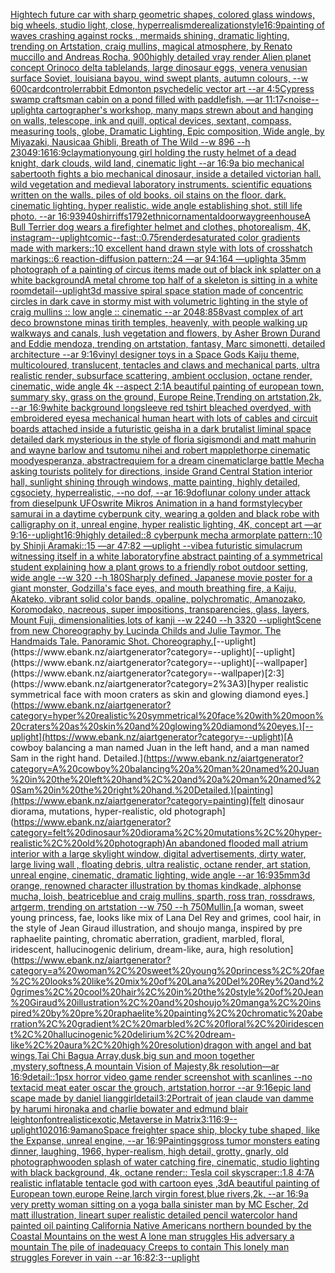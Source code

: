 [Hightech future car with sharp geometric shapes, colored glass windows, big wheels, studio light, close, hyperrealism](https://www.ebank.nz/aiartgenerator?category=Hightech%20future%20car%20with%20sharp%20geometric%20shapes%2C%20colored%20glass%20windows%2C%20big%20wheels%2C%20studio%20light%2C%20close%2C%20hyperrealism)[derealization](https://www.ebank.nz/aiartgenerator?category=derealization)[style](https://www.ebank.nz/aiartgenerator?category=style)[16:9](https://www.ebank.nz/aiartgenerator?category=16%3A9)[painting of waves crashing against rocks , mermaids shining, dramatic lighting, trending on Artstation, craig mullins, magical atmosphere, by Renato muccillo and Andreas Rocha, 900](https://www.ebank.nz/aiartgenerator?category=painting%20of%20waves%20crashing%20against%20rocks%20%2C%20mermaids%20shining%2C%20dramatic%20lighting%2C%20trending%20on%20Artstation%2C%20craig%20mullins%2C%20magical%20atmosphere%2C%20by%20Renato%20muccillo%20and%20Andreas%20Rocha%2C%20900)[highly detailed vray render Alien planet concept Orinoco delta tablelands, large dinosaur eggs, venera venusian surface Soviet, louisiana bayou, wind swept plants, autumn colours, --w 600](https://www.ebank.nz/aiartgenerator?category=highly%20detailed%20vray%20render%20Alien%20planet%20concept%20Orinoco%20delta%20tablelands%2C%20large%20dinosaur%20eggs%2C%20venera%20venusian%20surface%20Soviet%2C%20louisiana%20bayou%2C%20wind%20swept%20plants%2C%20autumn%20colours%2C%20--w%20600)[card](https://www.ebank.nz/aiartgenerator?category=card)[controler](https://www.ebank.nz/aiartgenerator?category=controler)[rabbit Edmonton psychedelic vector art --ar 4:5](https://www.ebank.nz/aiartgenerator?category=rabbit%20Edmonton%20psychedelic%20vector%20art%20--ar%204%3A5)[Cypress swamp craftsman cabin on a pond filled with paddlefish. —ar 11:17](https://www.ebank.nz/aiartgenerator?category=Cypress%20swamp%20craftsman%20cabin%20on%20a%20pond%20filled%20with%20paddlefish.%20%E2%80%94ar%2011%3A17)[<noise](https://www.ebank.nz/aiartgenerator?category=%3Cnoise)[--uplight](https://www.ebank.nz/aiartgenerator?category=--uplight)[a cartographer's workshop, many maps strewn about and hanging on walls, telescope, ink and quill, optical devices, sextant, compass, measuring tools, globe, Dramatic Lighting, Epic composition, Wide angle, by Miyazaki, Nausicaa Ghibli, Breath of The Wild --w 896 --h 2304](https://www.ebank.nz/aiartgenerator?category=a%20cartographer%27s%20workshop%2C%20many%20maps%20strewn%20about%20and%20hanging%20on%20walls%2C%20telescope%2C%20ink%20and%20quill%2C%20optical%20devices%2C%20sextant%2C%20compass%2C%20measuring%20tools%2C%20globe%2C%20Dramatic%20Lighting%2C%20Epic%20composition%2C%20Wide%20angle%2C%20by%20Miyazaki%2C%20Nausicaa%20Ghibli%2C%20Breath%20of%20The%20Wild%20--w%20896%20--h%202304)[9:16](https://www.ebank.nz/aiartgenerator?category=9%3A16)[16:9](https://www.ebank.nz/aiartgenerator?category=16%3A9)[claymation](https://www.ebank.nz/aiartgenerator?category=claymation)[young girl holding the rusty helmet of a dead knight, dark clouds, wild land, cinematic light --ar 16:9](https://www.ebank.nz/aiartgenerator?category=young%20girl%20holding%20the%20rusty%20helmet%20of%20a%20dead%20knight%2C%20dark%20clouds%2C%20wild%20land%2C%20cinematic%20light%20--ar%2016%3A9)[a bio mechanical sabertooth fights a bio mechanical dinosaur, inside a detailed victorian hall. wild vegetation and medieval laboratory instruments. scientific equations written on the walls. piles of old books. oil stains on the floor. dark. cinematic lighting. hyper realistic. wide angle establishing shot. still life photo. --ar 16:9](https://www.ebank.nz/aiartgenerator?category=a%20bio%20mechanical%20sabertooth%20fights%20a%20bio%20mechanical%20dinosaur%2C%20inside%20a%20detailed%20victorian%20hall.%20wild%20vegetation%20and%20medieval%20laboratory%20instruments.%20scientific%20equations%20written%20on%20the%20walls.%20piles%20of%20old%20books.%20oil%20stains%20on%20the%20floor.%20dark.%20cinematic%20lighting.%20hyper%20realistic.%20wide%20angle%20establishing%20shot.%20still%20life%20photo.%20--ar%2016%3A9)[3940](https://www.ebank.nz/aiartgenerator?category=3940)[shirriffs](https://www.ebank.nz/aiartgenerator?category=shirriffs)[1792](https://www.ebank.nz/aiartgenerator?category=1792)[ethnic](https://www.ebank.nz/aiartgenerator?category=ethnic)[ornamental](https://www.ebank.nz/aiartgenerator?category=ornamental)[doorway](https://www.ebank.nz/aiartgenerator?category=doorway)[greenhouse](https://www.ebank.nz/aiartgenerator?category=greenhouse)[A Bull Terrier dog wears a firefighter helmet and clothes, photorealism, 4K, instagram](https://www.ebank.nz/aiartgenerator?category=A%20Bull%20Terrier%20dog%20wears%20a%20firefighter%20helmet%20and%20clothes%2C%20photorealism%2C%204K%2C%20instagram)[--uplight](https://www.ebank.nz/aiartgenerator?category=--uplight)[comic](https://www.ebank.nz/aiartgenerator?category=comic)[--fast](https://www.ebank.nz/aiartgenerator?category=--fast)[::0.75](https://www.ebank.nz/aiartgenerator?category=%3A%3A0.75)[render](https://www.ebank.nz/aiartgenerator?category=render)[desaturated color gradients made with markers::10 excellent hand drawn style with lots of crosshatch markings::6 reaction-diffusion pattern::24 —ar 94:164 —uplight](https://www.ebank.nz/aiartgenerator?category=desaturated%20color%20gradients%20made%20with%20markers%3A%3A10%20excellent%20hand%20drawn%20style%20with%20lots%20of%20crosshatch%20markings%3A%3A6%20reaction-diffusion%20pattern%3A%3A24%20%E2%80%94ar%2094%3A164%20%E2%80%94uplight)[a 35mm photograph of a painting of circus items made out of black ink splatter on a white background](https://www.ebank.nz/aiartgenerator?category=a%2035mm%20photograph%20of%20a%20painting%20of%20circus%20items%20made%20out%20of%20black%20ink%20splatter%20on%20a%20white%20background)[A metal chrome top half of a skeleton is sitting in a white room](https://www.ebank.nz/aiartgenerator?category=A%20metal%20chrome%20top%20half%20of%20a%20skeleton%20is%20sitting%20in%20a%20white%20room)[detail](https://www.ebank.nz/aiartgenerator?category=detail)[--uplight](https://www.ebank.nz/aiartgenerator?category=--uplight)[3d massive spiral space station made of concentric circles in dark cave in stormy mist with volumetric lighting in the style of craig mullins :: low angle :: cinematic --ar 2048:858](https://www.ebank.nz/aiartgenerator?category=3d%20massive%20spiral%20space%20station%20made%20of%20concentric%20circles%20in%20dark%20cave%20in%20stormy%20mist%20with%20volumetric%20lighting%20in%20the%20style%20of%20craig%20mullins%20%3A%3A%20low%20angle%20%3A%3A%20cinematic%20--ar%202048%3A858)[vast complex of art deco brownstone minas tirith temples, heavenly, with people walking up walkways and canals, lush vegetation and flowers, by Asher Brown Durand and Eddie mendoza, trending on artstation, fantasy, Marc simonetti, detailed architecture --ar 9:16](https://www.ebank.nz/aiartgenerator?category=vast%20complex%20of%20art%20deco%20brownstone%20minas%20tirith%20temples%2C%20heavenly%2C%20with%20people%20walking%20up%20walkways%20and%20canals%2C%20lush%20vegetation%20and%20flowers%2C%20by%20Asher%20Brown%20Durand%20and%20Eddie%20mendoza%2C%20trending%20on%20artstation%2C%20fantasy%2C%20Marc%20simonetti%2C%20detailed%20architecture%20--ar%209%3A16)[vinyl designer toys in a Space Gods Kaiju theme, multicoloured, translucent, tentacles and claws and mechanical parts, ultra realistic render, subsurface scattering, ambient occlusion, octane render, cinematic, wide angle 4k --aspect 2:1](https://www.ebank.nz/aiartgenerator?category=vinyl%20designer%20toys%20in%20a%20Space%20Gods%20Kaiju%20theme%2C%20multicoloured%2C%20translucent%2C%20tentacles%20and%20claws%20and%20mechanical%20parts%2C%20ultra%20realistic%20render%2C%20subsurface%20scattering%2C%20ambient%20occlusion%2C%20octane%20render%2C%20cinematic%2C%20wide%20angle%204k%20--aspect%202%3A1)[A beautiful painting of  european town,  summary sky, grass on the ground, Europe Reine,Trending on artstation,2k, --ar 16:9](https://www.ebank.nz/aiartgenerator?category=A%20beautiful%20painting%20of%20%20european%20town%2C%20%20summary%20sky%2C%20grass%20on%20the%20ground%2C%20Europe%20Reine%2CTrending%20on%20artstation%2C2k%2C%20--ar%2016%3A9)[white background longsleeve red tshirt bleached overdyed, with embroidered eyes](https://www.ebank.nz/aiartgenerator?category=white%20background%20longsleeve%20red%20tshirt%20bleached%20overdyed%2C%20with%20embroidered%20eyes)[a mechanical human heart with lots of cables and circuit boards attached inside a futuristic geisha in a dark brutalist liminal space detailed dark mysterious in the style of floria sigismondi and matt mahurin and wayne barlow and tsutomu nihei and robert mapplethorpe cinematic moody](https://www.ebank.nz/aiartgenerator?category=a%20mechanical%20human%20heart%20with%20lots%20of%20cables%20and%20circuit%20boards%20attached%20inside%20a%20futuristic%20geisha%20in%20a%20dark%20brutalist%20liminal%20space%20detailed%20dark%20mysterious%20in%20the%20style%20of%20floria%20sigismondi%20and%20matt%20mahurin%20and%20wayne%20barlow%20and%20tsutomu%20nihei%20and%20robert%20mapplethorpe%20cinematic%20moody)[esperanza, abstract](https://www.ebank.nz/aiartgenerator?category=esperanza%2C%20abstract)[requiem for a dream cinematic](https://www.ebank.nz/aiartgenerator?category=requiem%20for%20a%20dream%20cinematic)[large battle Mecha asking tourists politely for directions, inside Grand Central Station interior hall, sunlight shining through windows, matte painting, highly detailed, cgsociety, hyperrealistic, --no dof, --ar 16:9](https://www.ebank.nz/aiartgenerator?category=large%20battle%20Mecha%20asking%20tourists%20politely%20for%20directions%2C%20inside%20Grand%20Central%20Station%20interior%20hall%2C%20sunlight%20shining%20through%20windows%2C%20matte%20painting%2C%20highly%20detailed%2C%20cgsociety%2C%20hyperrealistic%2C%20--no%20dof%2C%20--ar%2016%3A9)[dof](https://www.ebank.nz/aiartgenerator?category=dof)[lunar colony under attack from dieselpunk UFOs](https://www.ebank.nz/aiartgenerator?category=lunar%20colony%20under%20attack%20from%20dieselpunk%20UFOs)[write Mikros Animation  in a hand form](https://www.ebank.nz/aiartgenerator?category=write%20Mikros%20Animation%20%20in%20a%20hand%20form)[style](https://www.ebank.nz/aiartgenerator?category=style)[cyber samurai in a daytime cyberpunk city, wearing a golden and black robe with calligraphy on it, unreal engine, hyper realistic lighting, 4K, concept art —ar 9:16](https://www.ebank.nz/aiartgenerator?category=cyber%20samurai%20in%20a%20daytime%20cyberpunk%20city%2C%20wearing%20a%20golden%20and%20black%20robe%20with%20calligraphy%20on%20it%2C%20unreal%20engine%2C%20hyper%20realistic%20lighting%2C%204K%2C%20concept%20art%20%E2%80%94ar%209%3A16)[--uplight](https://www.ebank.nz/aiartgenerator?category=--uplight)[16:9](https://www.ebank.nz/aiartgenerator?category=16%3A9)[highly detailed::8 cyberpunk mecha armorplate pattern::10 by Shinji Aramaki::15 —ar 47:82 —uplight --vibe](https://www.ebank.nz/aiartgenerator?category=highly%20detailed%3A%3A8%20cyberpunk%20mecha%20armorplate%20pattern%3A%3A10%20by%20Shinji%20Aramaki%3A%3A15%20%E2%80%94ar%2047%3A82%20%E2%80%94uplight%20--vibe)[a futuristic simulacrum witnessing itself in a white laboratory](https://www.ebank.nz/aiartgenerator?category=a%20futuristic%20simulacrum%20witnessing%20itself%20in%20a%20white%20laboratory)[fine abstract painting of a symmetrical student explaining how a plant grows to a friendly robot outdoor setting, wide angle --w 320 --h 180](https://www.ebank.nz/aiartgenerator?category=fine%20abstract%20painting%20of%20a%20symmetrical%20student%20explaining%20how%20a%20plant%20grows%20to%20a%20friendly%20robot%20outdoor%20setting%2C%20wide%20angle%20--w%20320%20--h%20180)[Sharply defined, Japanese movie poster for a giant monster, Godzilla's face eyes, and mouth breathing fire, a Kaiju, Akateko, vibrant solid color bands, opaline, polychromatic, Amanozako, Koromodako, nacreous, super impositions, transparencies, glass, layers, Mount Fuji, dimensionalities,lots of kanji --w 2240 --h 3320 --uplight](https://www.ebank.nz/aiartgenerator?category=Sharply%20defined%2C%20Japanese%20movie%20poster%20for%20a%20giant%20monster%2C%20Godzilla%27s%20face%20eyes%2C%20and%20mouth%20breathing%20fire%2C%20a%20Kaiju%2C%20Akateko%2C%20vibrant%20solid%20color%20bands%2C%20opaline%2C%20polychromatic%2C%20Amanozako%2C%20Koromodako%2C%20nacreous%2C%20super%20impositions%2C%20transparencies%2C%20glass%2C%20layers%2C%20Mount%20Fuji%2C%20dimensionalities%2Clots%20of%20kanji%20--w%202240%20--h%203320%20--uplight)[Scene from new Choreography by Lucinda Childs and Julie Taymor.  The Handmaids Tale. Panoramic Shot. Choreography.](https://www.ebank.nz/aiartgenerator?category=Scene%20from%20new%20Choreography%20by%20Lucinda%20Childs%20and%20Julie%20Taymor.%20%20The%20Handmaids%20Tale.%20Panoramic%20Shot.%20Choreography.)[--uplight](https://www.ebank.nz/aiartgenerator?category=--uplight)[--uplight](https://www.ebank.nz/aiartgenerator?category=--uplight)[--wallpaper](https://www.ebank.nz/aiartgenerator?category=--wallpaper)[2:3](https://www.ebank.nz/aiartgenerator?category=2%3A3)[hyper realistic symmetrical face with moon craters as skin and glowing diamond eyes.](https://www.ebank.nz/aiartgenerator?category=hyper%20realistic%20symmetrical%20face%20with%20moon%20craters%20as%20skin%20and%20glowing%20diamond%20eyes.)[--uplight](https://www.ebank.nz/aiartgenerator?category=--uplight)[A cowboy balancing a man named Juan in the left hand, and a man named Sam in the right hand. Detailed.](https://www.ebank.nz/aiartgenerator?category=A%20cowboy%20balancing%20a%20man%20named%20Juan%20in%20the%20left%20hand%2C%20and%20a%20man%20named%20Sam%20in%20the%20right%20hand.%20Detailed.)[painting](https://www.ebank.nz/aiartgenerator?category=painting)[felt dinosaur diorama, mutations, hyper-realistic, old photograph](https://www.ebank.nz/aiartgenerator?category=felt%20dinosaur%20diorama%2C%20mutations%2C%20hyper-realistic%2C%20old%20photograph)[An abandoned flooded mall atrium interior with a large skylight window, digital advertisements, dirty water, large living wall , floating debris, ultra realistic, octane render, art station, unreal engine, cinematic, dramatic lighting, wide angle --ar 16:9](https://www.ebank.nz/aiartgenerator?category=An%20abandoned%20flooded%20mall%20atrium%20interior%20with%20a%20large%20skylight%20window%2C%20digital%20advertisements%2C%20dirty%20water%2C%20large%20living%20wall%20%2C%20floating%20debris%2C%20ultra%20realistic%2C%20octane%20render%2C%20art%20station%2C%20unreal%20engine%2C%20cinematic%2C%20dramatic%20lighting%2C%20wide%20angle%20--ar%2016%3A9)[35mm](https://www.ebank.nz/aiartgenerator?category=35mm)[3d orange, renowned character illustration by thomas kindkade, alphonse mucha, loish, beatriceblue and craig mullins, sparth, ross tran, rossdraws, artgerm, trending on artstation --w 750 --h 750](https://www.ebank.nz/aiartgenerator?category=3d%20orange%2C%20renowned%20character%20illustration%20by%20thomas%20kindkade%2C%20alphonse%20mucha%2C%20loish%2C%20beatriceblue%20and%20craig%20mullins%2C%20sparth%2C%20ross%20tran%2C%20rossdraws%2C%20artgerm%2C%20trending%20on%20artstation%20--w%20750%20--h%20750)[Mullin.](https://www.ebank.nz/aiartgenerator?category=Mullin.)[a woman, sweet young princess, fae, looks like mix of Lana Del Rey and grimes, cool hair, in the style of Jean Giraud illustration, and shoujo manga, inspired by pre raphaelite painting, chromatic aberration, gradient, marbled, floral, iridescent, hallucinogenic delirium, dream-like, aura, high resolution](https://www.ebank.nz/aiartgenerator?category=a%20woman%2C%20sweet%20young%20princess%2C%20fae%2C%20looks%20like%20mix%20of%20Lana%20Del%20Rey%20and%20grimes%2C%20cool%20hair%2C%20in%20the%20style%20of%20Jean%20Giraud%20illustration%2C%20and%20shoujo%20manga%2C%20inspired%20by%20pre%20raphaelite%20painting%2C%20chromatic%20aberration%2C%20gradient%2C%20marbled%2C%20floral%2C%20iridescent%2C%20hallucinogenic%20delirium%2C%20dream-like%2C%20aura%2C%20high%20resolution)[dragon with angel and bat wings,Tai Chi Bagua Array,dusk,big  sun and moon together ,mystery,softness,A mountain Vision of Majesty,8k resolution—ar 16:9](https://www.ebank.nz/aiartgenerator?category=dragon%20with%20angel%20and%20bat%20wings%2CTai%20Chi%20Bagua%20Array%2Cdusk%2Cbig%20%20sun%20and%20moon%20together%20%2Cmystery%2Csoftness%2CA%20mountain%20Vision%20of%20Majesty%2C8k%20resolution%E2%80%94ar%2016%3A9)[detail::1](https://www.ebank.nz/aiartgenerator?category=detail%3A%3A1)[psx horror video game render screenshot with scanlines --no text](https://www.ebank.nz/aiartgenerator?category=psx%20horror%20video%20game%20render%20screenshot%20with%20scanlines%20--no%20text)[acid meat eater oscar the grouch, artstation,horror --ar 9:16](https://www.ebank.nz/aiartgenerator?category=acid%20meat%20eater%20oscar%20the%20grouch%2C%20artstation%2Chorror%20--ar%209%3A16)[epic land scape made by daniel liang](https://www.ebank.nz/aiartgenerator?category=epic%20land%20scape%20made%20by%20daniel%20liang)[girl](https://www.ebank.nz/aiartgenerator?category=girl)[detail](https://www.ebank.nz/aiartgenerator?category=detail)[3:2](https://www.ebank.nz/aiartgenerator?category=3%3A2)[Portrait of jean claude van damme by harumi hironaka and charlie bowater and edmund blair leighton](https://www.ebank.nz/aiartgenerator?category=Portrait%20of%20jean%20claude%20van%20damme%20by%20harumi%20hironaka%20and%20charlie%20bowater%20and%20edmund%20blair%20leighton)[font](https://www.ebank.nz/aiartgenerator?category=font)[realistic](https://www.ebank.nz/aiartgenerator?category=realistic)[exotic,](https://www.ebank.nz/aiartgenerator?category=exotic%2C)[Metaverse in Matrix](https://www.ebank.nz/aiartgenerator?category=Metaverse%20in%20Matrix)[3:1](https://www.ebank.nz/aiartgenerator?category=3%3A1)[16:9](https://www.ebank.nz/aiartgenerator?category=16%3A9)[--uplight](https://www.ebank.nz/aiartgenerator?category=--uplight)[1020](https://www.ebank.nz/aiartgenerator?category=1020)[16:9](https://www.ebank.nz/aiartgenerator?category=16%3A9)[amano](https://www.ebank.nz/aiartgenerator?category=amano)[Space freighter space ship, blocky tube shaped, like the Expanse, unreal engine, --ar 16:9](https://www.ebank.nz/aiartgenerator?category=Space%20freighter%20space%20ship%2C%20blocky%20tube%20shaped%2C%20like%20the%20Expanse%2C%20unreal%20engine%2C%20--ar%2016%3A9)[Paintings](https://www.ebank.nz/aiartgenerator?category=Paintings)[gross tumor monsters eating dinner, laughing, 1966, hyper-realism, high detail, grotty, gnarly, old photograph](https://www.ebank.nz/aiartgenerator?category=gross%20tumor%20monsters%20eating%20dinner%2C%20laughing%2C%201966%2C%20hyper-realism%2C%20high%20detail%2C%20grotty%2C%20gnarly%2C%20old%20photograph)[wooden splash of water catching fire, cinematic, studio lighting with black background, 4k, octane render:: Tesla coil skyscraper::1.8 4:7](https://www.ebank.nz/aiartgenerator?category=wooden%20splash%20of%20water%20catching%20fire%2C%20cinematic%2C%20studio%20lighting%20with%20black%20background%2C%204k%2C%20octane%20render%3A%3A%20Tesla%20coil%20skyscraper%3A%3A1.8%204%3A7)[A realistic inflatable tentacle god with cartoon eyes ,3d](https://www.ebank.nz/aiartgenerator?category=A%20realistic%20inflatable%20tentacle%20god%20with%20cartoon%20eyes%20%2C3d)[A beautiful painting of European town,europe Reine,larch virgin forest,blue rivers,2k, --ar 16:9](https://www.ebank.nz/aiartgenerator?category=A%20beautiful%20painting%20of%20European%20town%2Ceurope%20Reine%2Clarch%20virgin%20forest%2Cblue%20rivers%2C2k%2C%20--ar%2016%3A9)[a very pretty woman sitting on a yoga ball](https://www.ebank.nz/aiartgenerator?category=a%20very%20pretty%20woman%20sitting%20on%20a%20yoga%20ball)[a sinister man by MC Escher, 2d matt illustration, lineart super realistic detailed pencil watercolor hand painted oil painting California Native Americans northern bounded by the Coastal Mountains on the west A lone man struggles His adversary a mountain The pile of inadequacy Creeps to contain This lonely man struggles Forever in vain --ar 16:8](https://www.ebank.nz/aiartgenerator?category=a%20sinister%20man%20by%20MC%20Escher%2C%202d%20matt%20illustration%2C%20lineart%20super%20realistic%20detailed%20pencil%20watercolor%20hand%20painted%20oil%20painting%20California%20Native%20Americans%20northern%20bounded%20by%20the%20Coastal%20Mountains%20on%20the%20west%20A%20lone%20man%20struggles%20His%20adversary%20a%20mountain%20The%20pile%20of%20inadequacy%20Creeps%20to%20contain%20This%20lonely%20man%20struggles%20Forever%20in%20vain%20--ar%2016%3A8)[2:3](https://www.ebank.nz/aiartgenerator?category=2%3A3)[--uplight](https://www.ebank.nz/aiartgenerator?category=--uplight)